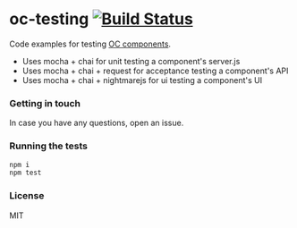 oc-testing [![Build Status](https://secure.travis-ci.org/opencomponents/oc-testing.png?branch=master)](http://travis-ci.org/opencomponents/oc-testing)
==========

Code examples for testing [OC components](https://github.com/opentable/oc).

* Uses mocha + chai for unit testing a component's server.js
* Uses mocha + chai + request for acceptance testing a component's API
* Uses mocha + chai + nightmarejs for ui testing a component's UI

### Getting in touch

In case you have any questions, open an issue.

### Running the tests

```sh
npm i
npm test
```

### License
MIT
